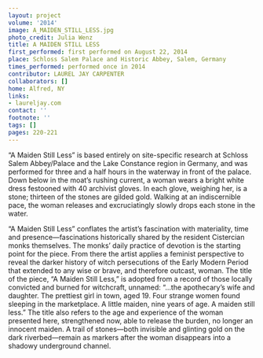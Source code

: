 ```yaml
---
layout: project
volume: '2014'
image: A_MAIDEN_STILL_LESS.jpg
photo_credit: Julia Wenz
title: A MAIDEN STILL LESS
first_performed: first performed on August 22, 2014
place: Schloss Salem Palace and Historic Abbey, Salem, Germany
times_performed: performed once in 2014
contributor: LAUREL JAY CARPENTER
collaborators: []
home: Alfred, NY
links:
- laureljay.com
contact: ''
footnote: ''
tags: []
pages: 220-221
---
```


“A Maiden Still Less” is based entirely on site-specific research at Schloss Salem Abbey/Palace and the Lake Constance region in Germany, and was performed for three and a half hours in the waterway in front of the palace. Down below in the moat’s rushing current, a woman wears a bright white dress festooned with 40 archivist gloves. In each glove, weighing her, is a stone; thirteen of the stones are gilded gold. Walking at an indiscernible pace, the woman releases and excruciatingly slowly drops each stone in the water.

“A Maiden Still Less” conflates the artist’s fascination with materiality, time and presence—fascinations historically shared by the resident Cistercian monks themselves. The monks’ daily practice of devotion is the starting point for the piece. From there the artist applies a feminist perspective to reveal the darker history of witch persecutions of the Early Modern Period that extended to any wise or brave, and therefore outcast, woman. The title of the piece, “A Maiden Still Less,” is adopted from a record of those locally convicted and burned for witchcraft, unnamed: “…the apothecary’s wife and daughter. The prettiest girl in town, aged 19. Four strange women found sleeping in the marketplace. A little maiden, nine years of age. A maiden still less.” The title also refers to the age and experience of the woman presented here, strengthened now, able to release the burden, no longer an innocent maiden. A trail of stones—both invisible and glinting gold on the dark riverbed—remain as markers after the woman disappears into a shadowy underground channel.
